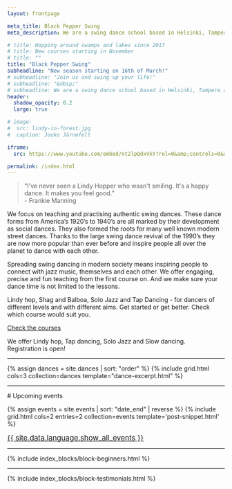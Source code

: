```yaml
---
layout: frontpage

meta_title: Black Pepper Swing
meta_description: We are a swing dance school based in Helsinki, Tampere and Jyväskylä, founded and run through passion for authentic swing dances. We teach, organize, social dance, perform and keep the dance floor busy.

# title: Hopping around swamps and lakes since 2017
# title: New courses starting in November
# title: ""
title: "Black Pepper Swing"
subheadline: "New season starting on 16th of March!"
# subheadline: "Join us and swing up your life!"
# subheadline: "&nbsp;"
# subheadline: We are a swing dance school based in Helsinki, Tampere and Jyväskylä, founded and run through passion for authentic swing dances. We teach, organize, social dance, perform and keep the dance floor busy.
header:
  shadow_opacity: 0.2
  large: true

# image:
#  src: lindy-in-forest.jpg
#  caption: Jouko Järnefelt

iframe:
  src: https://www.youtube.com/embed/nt2lpQdxVkY?rel=0&amp;controls=0&amp;disablekb=1&amp;playsinline=1&amp;showinfo=0&amp;version=3&amp;loop=1&amp;playlist=nt2lpQdxVkY&amp;autoplay=1&amp;enablejsapi=1

permalink: /index.html
---
```


<!--
{% comment %}

## Our teachers

{% include grid.html cols=4 collection=site.teachers template='teacher-snippet.html' %}

{% endcomment %}
-->

> “I've never seen a Lindy Hopper who wasn't smiling. It's a happy dance. It makes you feel good.”  
  \- Frankie Manning

We focus on teaching and practising authentic swing dances. These dance forms from America’s 1920’s to 1940’s are all marked by their development as social dances. They also formed the roots for many well known modern street dances. Thanks to the large swing dance revival of the 1990’s they are now more popular than ever before and inspire people all over the planet to dance with each other. 

Spreading swing dancing in modern society means inspiring people to connect with jazz music, themselves and each other. We offer engaging, precise and fun teaching from the first course on. And we make sure your dance time is not limited to the lessons.

Lindy hop, Shag and Balboa, Solo Jazz and Tap Dancing - for dancers of different levels and with different aims. Get started or get better. Check which course would suit you.

<div class="text-center">
  <a href="{{ site.baseurl }}/courses" class="button">Check the courses</a>
  <p>
  We offer Lindy hop, Tap dancing, Solo Jazz and Slow dancing.<br/>
  Registration is open!
  </p>
</div>


<div class="t50"><hr/></div>

{% assign dances = site.dances | sort: "order" %}
{% include grid.html cols=3 collection=dances template="dance-excerpt.html" %}


<div class="t50"><hr/></div>
# Upcoming events

{% assign events = site.events | sort: "date_end" | reverse %}
{% include grid.html cols=2 entries=2 collection=events template='post-snippet.html' %}
<div class="text-center t50">
  <a href="{{ site.baseurl }}/events"><big>{{ site.data.language.show_all_events }}</big></a>
</div>


<div class="t50"><hr/></div>

{% include index_blocks/block-beginners.html %}


<div class="t50"><hr/></div>

{% include index_blocks/block-testimonials.html %}

<!--
{% comment %}

## Latest articles

{% include grid.html cols=2 entries=2 collection=site.posts template='post-snippet.html' %}
<div class="text-center">
  <a href="blog"><big>{{ site.data.language.show_all_articles }}</big></a>
</div>

{% endcomment %}
-->
